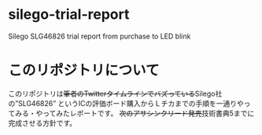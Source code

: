 # silego-trial-report
Silego SLG46826 trial report from purchase to LED blink

# このリポジトリについて

このリポジトリは~~筆者のTwitterタイムラインでバズっている~~Silego社の”SLG46826”
というICの評価ボード購入からＬチカまでの手順を一通りやってみる・やってみたレポートです。
~~次のアサシンクリード発売~~技術書典5までに完成させる方針です。
